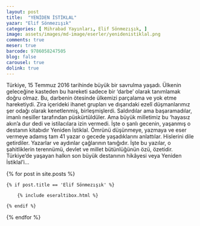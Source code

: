 ```yaml
---
layout: post
title:  "YENİDEN İSTİKLAL"
yazar: "Elif Sönmezışık"
categories: [ Mihrabad Yayınları, Elif Sönmezışık, ]
image: assets/images/md-image/eserler/yenidenistiklal.png
comments: true
meser: true
barcode: 9786058247505
blog: false
carousel: true
dolink: true
---
```


Türkiye, 15 Temmuz 2016 tarihinde büyük bir savrulma yaşadı. Ülkenin geleceğine kasteden bu hareketi sadece bir ‘darbe’ olarak tanımlamak doğru olmaz. Bu, darbenin ötesinde ülkemizi parçalama ve yok etme hareketiydi. Zira içerideki ihanet grupları ve dışarıdaki ezelî düşmanlarımız şer odağı olarak kenetlenmiş, birleşmişlerdi. Saldırdılar ama başaramadılar, imanlı nesiller tarafından püskürtüldüler.
Ama büyük milletimiz bu ‘hayasız akın’a dur dedi ve istilacılara izin vermedi. İşte o şanlı gecenin, yaşanmış o destanın kitabıdır Yeniden İstiklal. Ömrünü düşünmeye, yazmaya ve eser vermeye adamış tam 41 yazar o gecede yaşadıklarını anlattılar. Hislerini dile getirdiler. Yazarlar ve aydınlar çağlarının tanığıdır. İşte bu yazılar, o şahitliklerin terennümü, devlet ve millet bütünlüğünün özü, özetidir. Türkiye’de yaşayan halkın son büyük destanının hikâyesi veya Yeniden İstiklal’i...




{% for post in site.posts %}

    {% if post.title == 'Elif Sönmezışık' %}

        {% include eseraltibox.html %}

    {% endif %}

{% endfor %}

